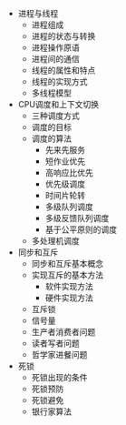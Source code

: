 - 进程与线程
  - 进程组成
  - 进程的状态与转换
  - 进程操作原语
  - 进程间的通信
  - 线程的属性和特点
  - 线程的实现方式
  - 多线程模型
- CPU调度和上下文切换
  - 三种调度方式
  - 调度的目标
  - 调度的算法
    - 先来先服务
    - 短作业优先
    - 高响应比优先
    - 优先级调度
    - 时间片轮转
    - 多级队列调度
    - 多级反馈队列调度
    - 基于公平原则的调度
  - 多处理机调度
- 同步和互斥
  - 同步和互斥基本概念
  - 实现互斥的基本方法
    - 软件实现方法
    - 硬件实现方法
  - 互斥锁
  - 信号量
  - 生产者消费者问题
  - 读者写者问题
  - 哲学家进餐问题
- 死锁
  - 死锁出现的条件
  - 死锁预防
  - 死锁避免
  - 银行家算法